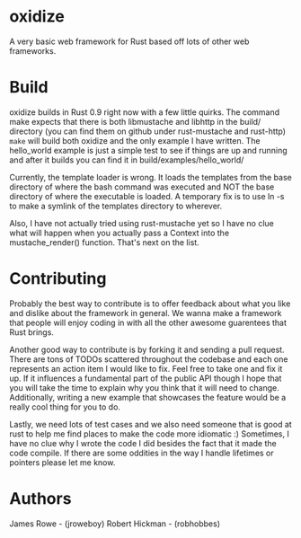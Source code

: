oxidize
=======

A very basic web framework for Rust based off lots of other web frameworks.

Build
=======

oxidize builds in Rust 0.9 right now with a few little quirks. The command make expects
that there is both libmustache and libhttp in the build/ directory (you can find them on github
under rust-mustache and rust-http) `make` will build both oxidize and the only example I have 
written. The hello_world example is just a simple test to see if things are up and running
and after it builds you can find it in build/examples/hello_world/

Currently, the template loader is wrong. It loads the templates from the base directory of where
the bash command was executed and NOT the base directory of where the executable is loaded. A 
temporary fix is to use ln -s to make a symlink of the templates directory to wherever.

Also, I have not actually tried using rust-mustache yet so I have no clue what will happen when
you actually pass a Context into the mustache_render() function. That's next on the list.

Contributing
============

Probably the best way to contribute is to offer feedback about what you like and dislike about the
framework in general. We wanna make a framework that people will enjoy coding in with all the other
awesome guarentees that Rust brings. 

Another good way to contribute is by forking it and sending a pull request. There are tons of TODOs
scattered throughout the codebase and each one represents an action item I would like to fix. Feel free
to take one and fix it up. If it influences a fundamental part of the public API though I hope that
you will take the time to explain why you think that it will need to change. Additionally, writing 
a new example that showcases the feature would be a really cool thing for you to do.

Lastly, we need lots of test cases and we also need someone that is good at rust to help me find places to 
make the code more idiomatic :) Sometimes, I have no clue why I wrote the code I did besides the fact that
it made the code compile. If there are some oddities in the way I handle lifetimes or pointers please let me know.

Authors
=======

James Rowe - (jroweboy)
Robert Hickman - (robhobbes)